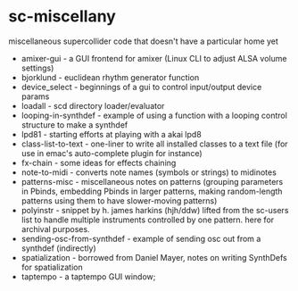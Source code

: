 # sc-miscellany
miscellaneous supercollider code that doesn't have a particular home yet

- amixer-gui - a GUI frontend for amixer (Linux CLI to adjust ALSA volume settings)
- bjorklund - euclidean rhythm generator function
- device_select - beginnings of a gui to control input/output device params
- loadall - scd directory loader/evaluator 
- looping-in-synthdef - example of using a function with a looping control structure to make a synthdef
- lpd81 - starting efforts at playing with a akai lpd8 
- class-list-to-text - one-liner to write all installed classes to a text file (for use in emac's auto-complete plugin for instance)
- fx-chain - some ideas for effects chaining
- note-to-midi - converts note names (symbols or strings) to midinotes
- patterns-misc - miscellaneous notes on patterns (grouping parameters in Pbinds, embedding Pbinds in larger patterns, making random-length patterns using them to have slower-moving patterns)
- polyinstr - snippet by h. james harkins (hjh/ddw) lifted from the sc-users list to handle multiple instruments controlled by one pattern. here for archival purposes.
- sending-osc-from-synthdef - example of sending osc out from a synthdef (indirectly)
- spatialization - borrowed from Daniel Mayer, notes on writing SynthDefs for spatialization
- taptempo - a taptempo GUI window;
